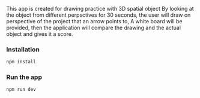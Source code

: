 This app is created for drawing practice with 3D spatial object
By looking at the object from different perpsctives for 30 seconds, 
the user will draw on perspective of the project that an arrow points to,
A white board will be provided, then the application will compare the drawing 
and the actual object and gives it a score.

### Installation
```bash
npm install
```

### Run the app
```bash
npm run dev
```